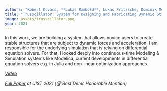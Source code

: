 ```yaml
---
authors: "Robert Kovacs, **Lukas Rambold**, Lukas Fritzsche, Dominik Meier, Jotaro Shigeyama, Shohei Katakura, Ran Zhang, Patrick Baudisch"
title: "Trusscillator: System for Designing and Fabricating Dynamic Structures"
image: assets/trusscillator.png
year: 2021
---
```


In this work, we are building a system that allows novice users to create stable structures that are subject to dynamic forces and acceleration.
I am responsible for the underlying simulation that is relying on differential equation solvers. For that, I looked deeply into continuous-time Modeling & Simulation systems like Modelica, current developments in differential equation solvers e.g. in Julia and non-linear optimization approaches.

*[Video](https://www.youtube.com/watch?v=urW4iWfA-nQ&feature=youtu.be)*

*[Full Paper](https://dl.acm.org/doi/fullHtml/10.1145/3472749.3474807) at UIST 2021 (🏆 Best Demo Honorable Mention)*

